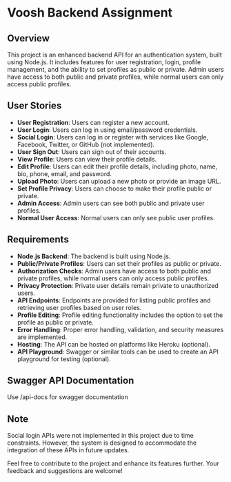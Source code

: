 # Voosh Backend Assignment

## Overview

This project is an enhanced backend API for an authentication system, built using Node.js. It includes features for user registration, login, profile management, and the ability to set profiles as public or private. Admin users have access to both public and private profiles, while normal users can only access public profiles.

## User Stories

- **User Registration**: Users can register a new account.
- **User Login**: Users can log in using email/password credentials.
- **Social Login**: Users can log in or register with services like Google, Facebook, Twitter, or GitHub (not implemented).
- **User Sign Out**: Users can sign out of their accounts.
- **View Profile**: Users can view their profile details.
- **Edit Profile**: Users can edit their profile details, including photo, name, bio, phone, email, and password.
- **Upload Photo**: Users can upload a new photo or provide an image URL.
- **Set Profile Privacy**: Users can choose to make their profile public or private.
- **Admin Access**: Admin users can see both public and private user profiles.
- **Normal User Access**: Normal users can only see public user profiles.

## Requirements

- **Node.js Backend**: The backend is built using Node.js.
- **Public/Private Profiles**: Users can set their profiles as public or private.
- **Authorization Checks**: Admin users have access to both public and private profiles, while normal users can only access public profiles.
- **Privacy Protection**: Private user details remain private to unauthorized users.
- **API Endpoints**: Endpoints are provided for listing public profiles and retrieving user profiles based on user roles.
- **Profile Editing**: Profile editing functionality includes the option to set the profile as public or private.
- **Error Handling**: Proper error handling, validation, and security measures are implemented.
- **Hosting**: The API can be hosted on platforms like Heroku (optional).
- **API Playground**: Swagger or similar tools can be used to create an API playground for testing (optional).

## Swagger API Documentation

Use /api-docs for swagger documentation

## Note

Social login APIs were not implemented in this project due to time constraints. However, the system is designed to accommodate the integration of these APIs in future updates.

Feel free to contribute to the project and enhance its features further. Your feedback and suggestions are welcome!
